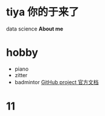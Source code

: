 # tiya 你的于来了
data science 
**About me**
# hobby
- piano
- zitter
- badmintor
  [GitHub project 官方文档](https://docs.github.com)
# 11
